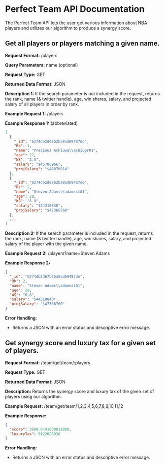 # Perfect Team API Documentation
The Perfect Team API lets the user get various information about NBA players and utilizes our algorithm to produce a synergy score.


## Get all players or players matching a given name.
**Request Format:** /players

**Query Parameters:** name (optional)

**Request Type:** GET

**Returned Data Format**: JSON

**Description 1:** If the search parameter is not included in the request, returns the rank, name (& twitter handle), age, win shares, salary, and projected salary of all players in order by rank.

**Example Request 1:** /players

**Example Response 1:** (abbreviated)
```json
[
  {
    "_id": "6274db2d67b2ba8ad69487dd",
    "Rk": 1,
    "name": "Precious Achiuwa\\achiupr01",
    "age": 22,
    "WS": "2.5",
    "salary": "$45780966",
    "projSalary": "$48070014"
  },
  {
    "_id": "6274db2d67b2ba8ad69487de",
    "Rk": 2,
    "name": "Steven Adams\\adamsst01",
    "age": 28,
    "WS": "6.8",
    "salary": "$44310840",
    "projSalary": "$47366760"
  },
  ...
]
```

**Description 2:** If the search parameter is included in the request, returns the rank, name (& twitter handle), age, win shares, salary, and projected salary of the player with the given name.

**Example Request 2:** /players?name=Steven Adams

**Example Response 2:**
```json
{
  "_id": "6274db2d67b2ba8ad69487de",
  "Rk": 2,
  "name": "Steven Adams\\adamsst01",
  "age": 28,
  "WS": "6.8",
  "salary": "$44310840",
  "projSalary": "$47366760"
}
```

**Error Handling:**
- Returns a JSON with an error status and descriptive error message.


## Get synergy score and luxury tax for a given set of players.
**Request Format:** /team/get/team/:players

**Request Type:** GET

**Returned Data Format**: JSON

**Description:** Returns the synergy score and luxury tax of the given set of players using our algorithm.

**Example Request:** /team/get/team/1,2,3,4,5,6,7,8,9,10,11,12

**Example Response:**
```json
{
  "score": 3680.0441030811808,
  "luxuryTax": 9122626936
}
```

**Error Handling:**
- Returns a JSON with an error status and descriptive error message.